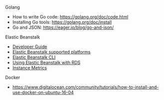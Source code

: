 
Golang

- How to write Go code: https://golang.org/doc/code.html
- Installing Go tools: https://golang.org/doc/install
- Go and JSON: https://eager.io/blog/go-and-json/

Elastic Beanstalk

- [Developer Guide](http://docs.aws.amazon.com/elasticbeanstalk/latest/dg/Welcome.html)
- [Elastic Beanstalk supported platforms](http://docs.aws.amazon.com/elasticbeanstalk/latest/dg/concepts.platforms.html)
- [Elastic Beanstalk CLI](http://docs.aws.amazon.com/elasticbeanstalk/latest/dg/eb-cli3.html)
- [Using Elastic Beanstalk with RDS](http://docs.aws.amazon.com/elasticbeanstalk/latest/dg/AWSHowTo.RDS.html)
- [Instance Metrics](http://docs.aws.amazon.com/elasticbeanstalk/latest/dg/health-enhanced-metrics.html)

Docker

- https://www.digitalocean.com/community/tutorials/how-to-install-and-use-docker-on-ubuntu-16-04

